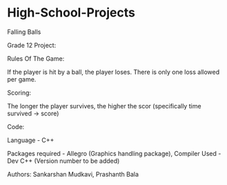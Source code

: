 High-School-Projects
====================

Falling Balls

Grade 12 Project:

Rules Of The Game:

If the player is hit by a ball, the player loses.
There is only one loss allowed per game.

Scoring:

The longer the player survives, the higher the scor (specifically time survived -> score)

Code:

Language - C++

Packages required - Allegro (Graphics handling package),
Compiler Used - Dev C++ (Version number to be added)

Authors:
Sankarshan Mudkavi, 
Prashanth Bala

